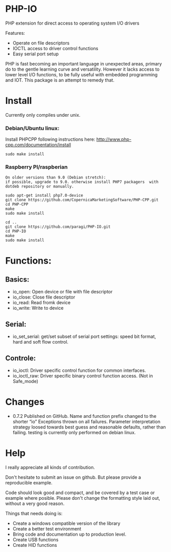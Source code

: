 # PHP-IO
PHP extension for direct access to operating system I/O drivers

Features:
- Operate on file descriptors
- IOCTL access to driver control functions
- Easy serial port setup

PHP is fast becoming an important language in unexpected areas, primary do to the gentle learning curve and versatility. However it lacks access to lower level I/O functions, to be fully useful with embedded  programming and IOT. This package is an attempt to remedy that.

# Install
Currently only compiles under unix.
### Debian/Ubuntu linux:

Install PHPCPP following instructions here: http://www.php-cpp.com/documentation/install

    sudo make install


### Raspberry PI/raspberian

    On older versions than 9.0 (Debian stretch):
    if possible, upgrade to 9.0. otherwise install PHP7 packagers  with dotdeb repository or manually.

    sudo apt-get install php7.0-device
    git clone https://github.com/CopernicaMarketingSoftware/PHP-CPP.git
    cd PHP-CPP
    make
    sudo make install

    cd ..
    git clone https://github.com/paragi/PHP-IO.git
    cd PHP-IO
    make
    sudo make install

# Functions:

## Basics:
- io_open: Open device or file with file descriptor
- io_close: Close file descriptor
- io_read: Read fromk device
- io_write: Write to device

## Serial:
- io_set_serial: get/set subset of serial port settings: speed bit format, hard and soft flow control.

## Controle:
- io_ioctl: Driver specific control function for common interfaces.
- io_ioctl_raw: Driver specific binary control function access. (Not in Safe_mode)


# Changes

* 0.7.2	Published on GitHub.
	Name and function prefix changed to the shorter “io”
	Exceptions thrown on all failures.
	Parameter interpretation strategy loosed towards best guess and reasonable defaults, rather than failing.
	testing is currently only performed on debian linux.


# Help
I really appreciate all kinds of contribution.

Don't hesitate to submit an issue on github. But please provide a reproducible example.

Code should look good and compact, and be covered by a test case or example where posible.
Please don't change the formatting style laid out, without a very good reason.

Things that needs doing is:
- Create a windows compatible version of the library
- Create a better test environment
- Bring code and documentation up to production level.
- Create USB functions
- Create HID functions
